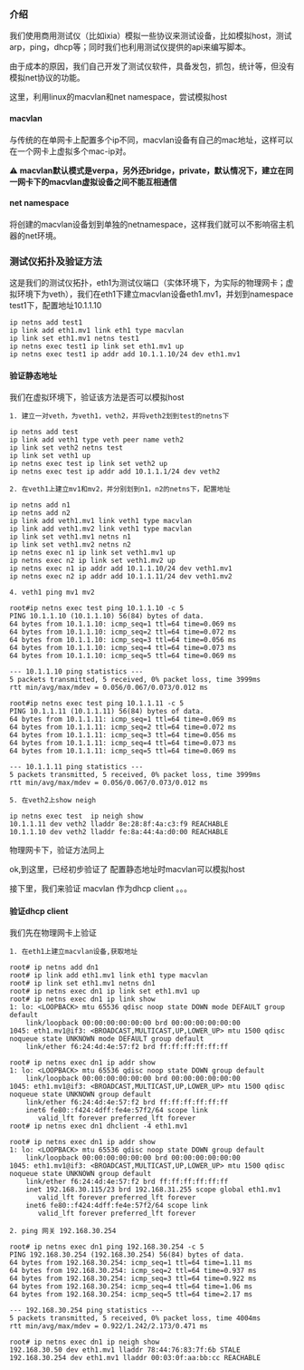 ### 介绍

我们使用商用测试仪（比如ixia）模拟一些协议来测试设备，比如模拟host，测试arp，ping，dhcp等；同时我们也利用测试仪提供的api来编写脚本。
    
由于成本的原因，我们自己开发了测试仪软件，具备发包，抓包，统计等，但没有模拟net协议的功能。
    
这里，利用linux的macvlan和net namespace，尝试模拟host


#### macvlan

与传统的在单网卡上配置多个ip不同，macvlan设备有自己的mac地址，这样可以在一个网卡上虚拟多个mac-ip对。
    
:warning: **macvlan默认模式是verpa，另外还bridge，private，默认情况下，建立在同一网卡下的macvlan虚拟设备之间不能互相通信**
    
#### net namespace

将创建的macvlan设备划到单独的netnamespace，这样我们就可以不影响宿主机器的net环境。
    
### 测试仪拓扑及验证方法




这是我们的测试仪拓扑，eth1为测试仪端口（实体环境下，为实际的物理网卡；虚拟环境下为veth），我们在eth1下建立macvlan设备eth1.mv1，并划到namespace test1下，配置地址10.1.1.10

```shell
ip netns add test1
ip link add eth1.mv1 link eth1 type macvlan
ip link set eth1.mv1 netns test1
ip netns exec test1 ip link set eth1.mv1 up
ip netns exec test1 ip addr add 10.1.1.10/24 dev eth1.mv1
```

#### 验证静态地址 

  我们在虚拟环境下，验证该方法是否可以模拟host
    
    1. 建立一对veth，为veth1，veth2，并将veth2划到test的netns下
```shell
ip netns add test
ip link add veth1 type veth peer name veth2
ip link set veth2 netns test
ip link set veth1 up
ip netns exec test ip link set veth2 up
ip netns exec test ip addr add 10.1.1.1/24 dev veth2 
```
    2. 在veth1上建立mv1和mv2，并分别划到n1，n2的netns下，配置地址
```
ip netns add n1
ip netns add n2
ip link add veth1.mv1 link veth1 type macvlan
ip link add veth1.mv2 link veth1 type macvlan
ip link set veth1.mv1 netns n1
ip link set veth1.mv2 netns n2
ip netns exec n1 ip link set veth1.mv1 up
ip netns exec n2 ip link set veth1.mv2 up
ip netns exec n1 ip addr add 10.1.1.10/24 dev veth1.mv1
ip netns exec n2 ip addr add 10.1.1.11/24 dev veth1.mv2
```
    4. veth1 ping mv1 mv2
```shell
root#ip netns exec test ping 10.1.1.10 -c 5
PING 10.1.1.10 (10.1.1.10) 56(84) bytes of data.
64 bytes from 10.1.1.10: icmp_seq=1 ttl=64 time=0.069 ms
64 bytes from 10.1.1.10: icmp_seq=2 ttl=64 time=0.072 ms
64 bytes from 10.1.1.10: icmp_seq=3 ttl=64 time=0.056 ms
64 bytes from 10.1.1.10: icmp_seq=4 ttl=64 time=0.073 ms
64 bytes from 10.1.1.10: icmp_seq=5 ttl=64 time=0.069 ms

--- 10.1.1.10 ping statistics ---
5 packets transmitted, 5 received, 0% packet loss, time 3999ms
rtt min/avg/max/mdev = 0.056/0.067/0.073/0.012 ms

root#ip netns exec test ping 10.1.1.11 -c 5
PING 10.1.1.11 (10.1.1.11) 56(84) bytes of data.
64 bytes from 10.1.1.11: icmp_seq=1 ttl=64 time=0.069 ms
64 bytes from 10.1.1.11: icmp_seq=2 ttl=64 time=0.072 ms
64 bytes from 10.1.1.11: icmp_seq=3 ttl=64 time=0.056 ms
64 bytes from 10.1.1.11: icmp_seq=4 ttl=64 time=0.073 ms
64 bytes from 10.1.1.11: icmp_seq=5 ttl=64 time=0.069 ms

--- 10.1.1.11 ping statistics ---
5 packets transmitted, 5 received, 0% packet loss, time 3999ms
rtt min/avg/max/mdev = 0.056/0.067/0.073/0.012 ms
```
    5. 在veth2上show neigh
```shell
ip netns exec test  ip neigh show
10.1.1.11 dev veth2 lladdr 8e:28:8f:4a:c3:f9 REACHABLE
10.1.1.10 dev veth2 lladdr fe:8a:44:4a:d0:00 REACHABLE
```
    
  物理网卡下，验证方法同上
  
  ok,到这里，已经初步验证了 配置静态地址时macvlan可以模拟host
  
  接下里，我们来验证 macvlan 作为dhcp client 。。。
    
#### 验证dhcp client
  
  我们先在物理网卡上验证
  
    1. 在eth1上建立macvlan设备,获取地址
```shell
root# ip netns add dn1
root# ip link add eth1.mv1 link eth1 type macvlan
root# ip link set eth1.mv1 netns dn1
root# ip netns exec dn1 ip link set eth1.mv1 up
root# ip netns exec dn1 ip link show
1: lo: <LOOPBACK> mtu 65536 qdisc noop state DOWN mode DEFAULT group default 
    link/loopback 00:00:00:00:00:00 brd 00:00:00:00:00:00
1045: eth1.mv1@if3: <BROADCAST,MULTICAST,UP,LOWER_UP> mtu 1500 qdisc noqueue state UNKNOWN mode DEFAULT group default 
    link/ether f6:24:4d:4e:57:f2 brd ff:ff:ff:ff:ff:ff

root# ip netns exec dn1 ip addr show
1: lo: <LOOPBACK> mtu 65536 qdisc noop state DOWN group default 
    link/loopback 00:00:00:00:00:00 brd 00:00:00:00:00:00
1045: eth1.mv1@if3: <BROADCAST,MULTICAST,UP,LOWER_UP> mtu 1500 qdisc noqueue state UNKNOWN group default 
    link/ether f6:24:4d:4e:57:f2 brd ff:ff:ff:ff:ff:ff
    inet6 fe80::f424:4dff:fe4e:57f2/64 scope link 
       valid_lft forever preferred_lft forever
root# ip netns exec dn1 dhclient -4 eth1.mv1 

root# ip netns exec dn1 ip addr show
1: lo: <LOOPBACK> mtu 65536 qdisc noop state DOWN group default 
    link/loopback 00:00:00:00:00:00 brd 00:00:00:00:00:00
1045: eth1.mv1@if3: <BROADCAST,MULTICAST,UP,LOWER_UP> mtu 1500 qdisc noqueue state UNKNOWN group default 
    link/ether f6:24:4d:4e:57:f2 brd ff:ff:ff:ff:ff:ff
    inet 192.168.30.115/23 brd 192.168.31.255 scope global eth1.mv1
       valid_lft forever preferred_lft forever
    inet6 fe80::f424:4dff:fe4e:57f2/64 scope link 
       valid_lft forever preferred_lft forever
```

    2. ping 网关 192.168.30.254
```shell
root# ip netns exec dn1 ping 192.168.30.254 -c 5
PING 192.168.30.254 (192.168.30.254) 56(84) bytes of data.
64 bytes from 192.168.30.254: icmp_seq=1 ttl=64 time=1.11 ms
64 bytes from 192.168.30.254: icmp_seq=2 ttl=64 time=0.937 ms
64 bytes from 192.168.30.254: icmp_seq=3 ttl=64 time=0.922 ms
64 bytes from 192.168.30.254: icmp_seq=4 ttl=64 time=1.06 ms
64 bytes from 192.168.30.254: icmp_seq=5 ttl=64 time=2.17 ms

--- 192.168.30.254 ping statistics ---
5 packets transmitted, 5 received, 0% packet loss, time 4004ms
rtt min/avg/max/mdev = 0.922/1.242/2.173/0.471 ms

root# ip netns exec dn1 ip neigh show
192.168.30.50 dev eth1.mv1 lladdr 78:44:76:83:7f:6b STALE
192.168.30.254 dev eth1.mv1 lladdr 00:03:0f:aa:bb:cc REACHABLE
```
  
